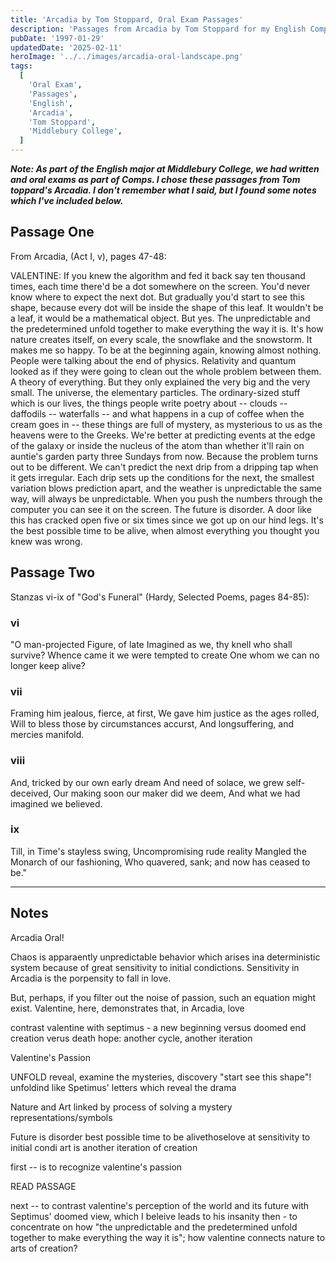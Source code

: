 ```yaml
---
title: 'Arcadia by Tom Stoppard, Oral Exam Passages'
description: 'Passages from Arcadia by Tom Stoppard for my English Comprehensive Oral Exam at Middlebury College in 1996.'
pubDate: '1997-01-29'
updatedDate: '2025-02-11'
heroImage: '../../images/arcadia-oral-landscape.png'
tags:
  [
    'Oral Exam',
    'Passages',
    'English',
    'Arcadia',
    'Tom Stoppard',
    'Middlebury College',
  ]
---
```


**_Note: As part of the English major at Middlebury College, we had written and oral exams as part of Comps. I chose these passages from Tom toppard's Arcadia. I don't remember what I said, but I found some notes which I've included below._**

## Passage One

From Arcadia, (Act I, v), pages 47-48:

VALENTINE: If you knew the algorithm and fed it back say ten thousand times, each time there'd be a dot somewhere on the screen. You'd never know where to expect the next dot. But gradually you'd start to see this shape, because every dot will be inside the shape of this leaf. It wouldn't be a leaf, it would be a mathematical object. But yes. The unpredictable and the predetermined unfold together to make everything the way it is. It's how nature creates itself, on every scale, the snowflake and the snowstorm. It makes me so happy. To be at the beginning again, knowing almost nothing. People were talking about the end of physics. Relativity and quantum looked as if they were going to clean out the whole problem between them. A theory of everything. But they only explained the very big and the very small. The universe, the elementary particles. The ordinary-sized stuff which is our lives, the things people write poetry about -- clouds -- daffodils -- waterfalls -- and what happens in a cup of coffee when the cream goes in -- these things are full of mystery, as mysterious to us as the heavens were to the Greeks. We're better at predicting events at the edge of the galaxy or inside the nucleus of the atom than whether it'll rain on auntie's garden party three Sundays from now. Because the problem turns out to be different. We can't predict the next drip from a dripping tap when it gets irregular. Each drip sets up the conditions for the next, the smallest variation blows prediction apart, and the weather is unpredictable the same way, will always be unpredictable. When you push the numbers through the computer you can see it on the screen. The future is disorder. A door like this has cracked open five or six times since we got up on our hind legs. It's the best possible time to be alive, when almost everything you thought you knew was wrong.

## Passage Two

Stanzas vi-ix of "God's Funeral" (Hardy, Selected Poems, pages 84-85):

### vi

"O man-projected Figure, of late
Imagined as we, thy knell who shall survive?
Whence came it we were tempted to create
One whom we can no longer keep alive?

### vii

Framing him jealous, fierce, at first,
We gave him justice as the ages rolled,
Will to bless those by circumstances accurst,
And longsuffering, and mercies manifold.

### viii

And, tricked by our own early dream
And need of solace, we grew self-deceived,
Our making soon our maker did we deem,
And what we had imagined we believed.

### ix

Till, in Time's stayless swing,
Uncompromising rude reality
Mangled the Monarch of our fashioning,
Who quavered, sank; and now has ceased to be."

---

## Notes

Arcadia Oral!

Chaos is apparaently unpredictable behavior which arises ina deterministic system because of great sensitivity to initial condictions. Sensitivity in Arcadia is the porpensity to fall in love.

But, perhaps, if you filter out the noise of passion, such an equation might exist. Valentine, here, demonstrates that, in Arcadia, love

contrast valentine with septimus - a new beginning versus doomed end
creation verus death
hope: another cycle, another iteration

Valentine's Passion

UNFOLD
reveal, examine the mysteries, discovery "start see this shape"!
unfoldind like Spetimus' letters which reveal the drama

Nature and Art
linked by process of solving a mystery
representations/symbols

Future is disorder
best possible time to be alivethoselove at sensitivity to initial condi
art is another iteration of creation

first -- is to recognize valentine's passion

READ PASSAGE

next -- to contrast valentine's perception of the world and its future with Septimus' doomed view, which I beleive leads to his insanity
then - to concentrate on how "the unpredictable and the predetermined unfold together to make everything the way it is"; how valentine connects nature to arts of creation?
